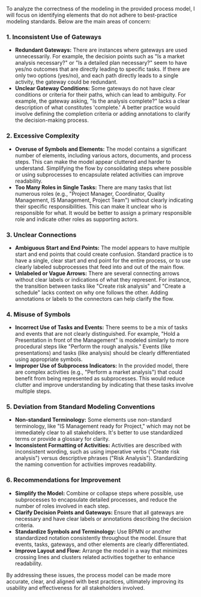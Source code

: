 To analyze the correctness of the modeling in the provided process model, I will focus on identifying elements that do not adhere to best-practice modeling standards. Below are the main areas of concern:

### 1. **Inconsistent Use of Gateways**
- **Redundant Gateways:** There are instances where gateways are used unnecessarily. For example, the decision points such as "Is a market analysis necessary?" or "Is a detailed plan necessary?" seem to have yes/no outcomes that are directly leading to specific tasks. If there are only two options (yes/no), and each path directly leads to a single activity, the gateway could be redundant.
- **Unclear Gateway Conditions:** Some gateways do not have clear conditions or criteria for their paths, which can lead to ambiguity. For example, the gateway asking, "Is the analysis complete?" lacks a clear description of what constitutes 'complete.' A better practice would involve defining the completion criteria or adding annotations to clarify the decision-making process.

### 2. **Excessive Complexity**
- **Overuse of Symbols and Elements:** The model contains a significant number of elements, including various actors, documents, and process steps. This can make the model appear cluttered and harder to understand. Simplifying the flow by consolidating steps where possible or using subprocesses to encapsulate related activities can improve readability.
- **Too Many Roles in Single Tasks:** There are many tasks that list numerous roles (e.g., "Project Manager, Coordinator, Quality Management, IS Management, Project Team") without clearly indicating their specific responsibilities. This can make it unclear who is responsible for what. It would be better to assign a primary responsible role and indicate other roles as supporting actors.

### 3. **Unclear Connections**
- **Ambiguous Start and End Points:** The model appears to have multiple start and end points that could create confusion. Standard practice is to have a single, clear start and end point for the entire process, or to use clearly labeled subprocesses that feed into and out of the main flow.
- **Unlabeled or Vague Arrows:** There are several connecting arrows without clear labels or indications of what they represent. For instance, the transition between tasks like "Create risk analysis" and "Create a schedule" lacks context on why one follows the other. Adding annotations or labels to the connectors can help clarify the flow.

### 4. **Misuse of Symbols**
- **Incorrect Use of Tasks and Events:** There seems to be a mix of tasks and events that are not clearly distinguished. For example, "Hold a Presentation in front of the Management" is modeled similarly to more procedural steps like "Perform the rough analysis." Events (like presentations) and tasks (like analysis) should be clearly differentiated using appropriate symbols.
- **Improper Use of Subprocess Indicators:** In the provided model, there are complex activities (e.g., "Perform a market analysis") that could benefit from being represented as subprocesses. This would reduce clutter and improve understanding by indicating that these tasks involve multiple steps.

### 5. **Deviation from Standard Modeling Conventions**
- **Non-standard Terminology:** Some elements use non-standard terminology, like "IS Management ready for Project," which may not be immediately clear to all stakeholders. It's better to use standardized terms or provide a glossary for clarity.
- **Inconsistent Formatting of Activities:** Activities are described with inconsistent wording, such as using imperative verbs ("Create risk analysis") versus descriptive phrases ("Risk Analysis"). Standardizing the naming convention for activities improves readability.

### 6. **Recommendations for Improvement**
- **Simplify the Model:** Combine or collapse steps where possible, use subprocesses to encapsulate detailed processes, and reduce the number of roles involved in each step.
- **Clarify Decision Points and Gateways:** Ensure that all gateways are necessary and have clear labels or annotations describing the decision criteria.
- **Standardize Symbols and Terminology:** Use BPMN or another standardized notation consistently throughout the model. Ensure that events, tasks, gateways, and other elements are clearly differentiated.
- **Improve Layout and Flow:** Arrange the model in a way that minimizes crossing lines and clusters related activities together to enhance readability.

By addressing these issues, the process model can be made more accurate, clear, and aligned with best practices, ultimately improving its usability and effectiveness for all stakeholders involved.